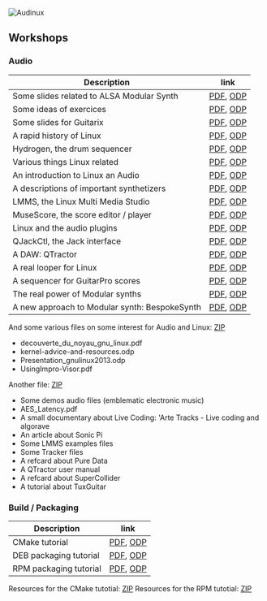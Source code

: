 ![Audinux](../images/AudinuxBanner.png)

## Workshops

### Audio

Description | link
----------- | ----
Some slides related to ALSA Modular Synth | [PDF](../workshop/audio/AMS.pdf), [ODP](../workshop/audio/AMS.odp)
Some ideas of exercices | [PDF](../workshop/audio/Exercices.pdf), [ODP](../workshop/audio/Exercices.odp)
Some slides for Guitarix | [PDF](../workshop/audio/Guitarix.pdf), [ODP](../workshop/audio/Guitarix.odp)
A rapid history of Linux | [PDF](../workshop/audio/Historique.pdf), [ODP](../workshop/audio/Historique.odp)
Hydrogen, the drum sequencer | [PDF](../workshop/audio/Hydrogen.pdf), [ODP](../workshop/audio/Hydrogen.odp)
Various things Linux related | [PDF](../workshop/audio/LinuxDivers.pdf), [ODP](../workshop/audio/LinuxDivers.odp)
An introduction to Linux an Audio | [PDF](../workshop/audio/LinuxIntro.pdf), [ODP](../workshop/audio/LinuxIntro.odp)
A descriptions of important synthetizers | [PDF](../workshop/audio/LinuxSynth.pdf), [ODP](../workshop/audio/LinuxSynth.odp)
LMMS, the Linux Multi Media Studio | [PDF](../workshop/audio/LMMS.pdf), [ODP](../workshop/audio/LMMS.odp)
MuseScore, the score editor / player | [PDF](../workshop/audio/MuseScore.pdf), [ODP](../workshop/audio/MuseScore.odp)
Linux and the audio plugins | [PDF](../workshop/audio/Plugins.pdf), [ODP](../workshop/audio/Plugins.odp)
QJackCtl, the Jack interface | [PDF](../workshop/audio/QJackCtl.pdf), [ODP](../workshop/audio/QJackCtl.odp)
A DAW: QTractor | [PDF](../workshop/audio/Qtractor.pdf), [ODP](../workshop/audio/Qtractor.odp)
A real looper for Linux | [PDF](../workshop/audio/SooperLooper.pdf), [ODP](../workshop/audio/SooperLooper.odp)
A sequencer for GuitarPro scores | [PDF](../workshop/audio/TuxGuitar.pdf), [ODP](../workshop/audio/TuxGuitar.odp)
The real power of Modular synths | [PDF](../workshop/audio/VCVRack.pdf), [ODP](../workshop/audio/VCVRack.odp)
A new approach to Modular synth: BespokeSynth | [PDF](../workshop/audio/BespokeSynth.pdf), [ODP](../workshop/audio/BespokeSynth.odp)

And some various files on some interest for Audio and Linux: [ZIP](../workshop/audio/Divers.zip)
* decouverte_du_noyau_gnu_linux.pdf
* kernel-advice-and-resources.odp
* Presentation_gnulinux2013.odp
* UsingImpro-Visor.pdf

Another file: [ZIP](http://ycollette.free.fr/Guitare/Ressources.zip)
* Some demos audio files (emblematic electronic music)
* AES_Latency.pdf
* A small documentary about Live Coding: 'Arte Tracks - Live coding and algorave
* An article about Sonic Pi
* Some LMMS examples files
* Some Tracker files
* A refcard about Pure Data
* A QTractor user manual
* A refcard about SuperCollider
* A tutorial about TuxGuitar

### Build / Packaging

Description | link
----------- | ----
CMake tutorial | [PDF](../workshop/cmake/cmake.pdf), [ODP](../workshop/cmake/cmake.odp)
DEB packaging tutorial | [PDF](../workshop/deb/deb.pdf), [ODP](../workshop/deb/deb.odp)
RPM packaging tutorial | [PDF](../workshop/rpm/rpm.pdf), [ODP](../workshop/rpm/rpm.odp)

Resources for the CMake tutotial: [ZIP](../workshop/cmake/CMakeResources.zip)
Resources for the RPM tutotial: [ZIP](../workshop/rpm/RPMResources.zip)
